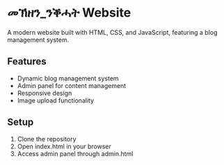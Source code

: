 # መኽዘን_ንቕሓት Website

A modern website built with HTML, CSS, and JavaScript, featuring a blog management system.

## Features
- Dynamic blog management system
- Admin panel for content management
- Responsive design
- Image upload functionality

## Setup
1. Clone the repository
2. Open index.html in your browser
3. Access admin panel through admin.html
